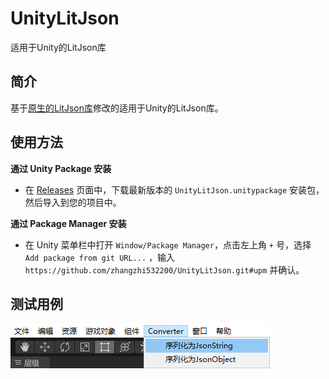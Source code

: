 # UnityLitJson
适用于Unity的LitJson库 

简介
----
基于[原生的LitJson库](https://github.com/LitJSON/litjson)修改的适用于Unity的LitJson库。

使用方法 
----
**通过 Unity Package 安装**
- 在 [Releases](https://github.com/zhangzhi532200/UnityLitJson/releases) 页面中，下载最新版本的 `UnityLitJson.unitypackage` 安装包，然后导入到您的项目中。

**通过 Package Manager 安装**
- 在 Unity 菜单栏中打开 `Window/Package Manager`，点击左上角 `+` 号，选择 `Add package from git URL...` ，输入 `https://github.com/zhangzhi532200/UnityLitJson.git#upm` 并确认。

测试用例
---
![image](https://github.com/zhangzhi532200/UnityLitJson/blob/main/img/1.png)
